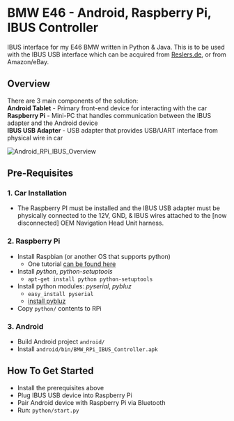 BMW E46 - Android, Raspberry Pi, IBUS Controller
=====

IBUS interface for my E46 BMW written in Python & Java. This is to be used with the IBUS USB interface which can be acquired from [Reslers.de](http://www.reslers.de/IBUS/), or from Amazon/eBay.

## Overview
There are 3 main components of the solution:<br />
**Android Tablet** - Primary front-end device for interacting with the car<br />
**Raspberry Pi** - Mini-PC that handles communication between the IBUS adapter and the Android device<br />
**IBUS USB Adapter** - USB adapter that provides USB/UART interface from physical wire in car<br />

![Android_RPi_IBUS_Overview](http://trentseed.com/img/projects/bmw_raspberrypi_android_ibus_overview_v2.jpg)

## Pre-Requisites
### 1. Car Installation
* The Raspberry PI must be installed and the IBUS USB adapter must be physically connected to the 12V, GND, & IBUS wires attached to the [now disconnected] OEM Navigation Head Unit harness.

### 2. Raspberry Pi
* Install Raspbian (or another OS that supports python)
    * One tutorial [can be found here](http://computers.tutsplus.com/articles/how-to-flash-an-sd-card-for-raspberry-pi--mac-53600)
* Install *python*, *python-setuptools*
	* `apt-get install python python-setuptools`
* Install python modules: *pyserial*, *pybluz*
	* `easy_install pyserial`
	* [install pybluz](https://code.google.com/p/pybluez/wiki/Documentation)
* Copy `python/` contents to RPi

### 3. Android
* Build Android project `android/`
* Install `android/bin/BMW_RPi_IBUS_Controller.apk`

## How To Get Started
* Install the prerequisites above
* Plug IBUS USB device into Raspberry Pi
* Pair Android device with Raspberry Pi via Bluetooth
* Run: `python/start.py`
